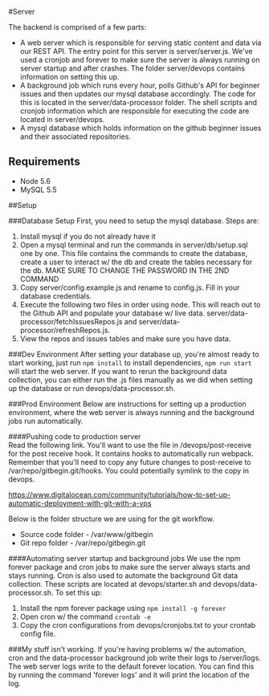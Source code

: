 
#Server

The backend is comprised of a few parts:
  - A web server which is responsible for serving static content and data via our REST API.  The entry point for this
  server is server/server.js.  We've used a cronjob and forever to make sure the server is always running on server startup
  and after crashes.  The folder server/devops contains information on setting this up.
  - A background job which runs every hour, polls Github's API for beginner issues and then updates our mysql database accordingly.
  The code for this is located in the server/data-processor folder.  The shell scripts and cronjob information which are responsible 
  for executing the code are located in server/devops.
  - A mysql database which holds information on the github beginner issues and their associated repositories.
  
## Requirements  

- Node 5.6
- MySQL 5.5

##Setup
  
###Database Setup
First, you need to setup the mysql database.  Steps are:
  1. Install mysql if you do not already have it
  2. Open a mysql terminal and run the commands in server/db/setup.sql one by one.  This file contains the commands
  to create the database, create a user to interact w/ the db and create the tables necessary for the db.  MAKE SURE TO CHANGE
  THE PASSWORD IN THE 2ND COMMAND
  3. Copy server/config.example.js and rename to config.js.  Fill in your database credentials.
  4. Execute the following two files in order using node.  This will reach out to the Github API and populate
  your database w/ live data.  server/data-processor/fetchIssuesRepos.js and server/data-processor/refreshRepos.js.
  5. View the repos and issues tables and make sure you have data.
  
###Dev Environment
After setting your database up, you're almost ready to start working, just run `npm install` to install dependencies, `npm run start`
will start the web server.   If you want to rerun the background data collection, you can either run the .js files manually
as we did when setting up the database or run devops/data-processor.sh.

###Prod Environment
Below are instructions for setting up a production environment, where the web server is always running and the background jobs
run automatically.
  
####Pushing code to production server  
Read the following link.  You'll want to use the file in /devops/post-receive for the post receive hook. It contains hooks to 
automatically run webpack. Remember that you'll need to copy any future changes to post-receive to /var/repo/gitbegin.git/hooks.  You could potentially
symlink to the copy in devops.
  
https://www.digitalocean.com/community/tutorials/how-to-set-up-automatic-deployment-with-git-with-a-vps

Below is the folder structure we are using for the git workflow.
  - Source code folder - /var/www/gitbegin
  - Git repo folder - /var/repo/gitbegin.git 
  
####Automating server startup and background jobs
We use the npm forever package and cron jobs to make sure the server always starts and stays running. Cron is also used to automate
the background Git data collection.  These scripts are located at devops/starter.sh and devops/data-processor.sh. To set this up:
  1. Install the npm forever package using `npm install -g forever`
  2. Open cron w/ the command `crontab -e`
  3. Copy the cron configurations from devops/cronjobs.txt to your crontab config file.
  
###My stuff isn't working.
If you're having problems w/ the automation, cron and the data-processor background job write their logs to /server/logs.
The web server logs write to the default forever location.  You can find this by running the command 'forever logs' and it 
will print the location of the log.

